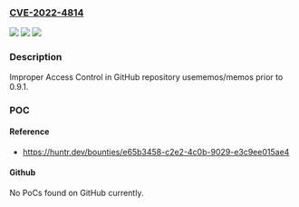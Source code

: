 ### [CVE-2022-4814](https://cve.mitre.org/cgi-bin/cvename.cgi?name=CVE-2022-4814)
![](https://img.shields.io/static/v1?label=Product&message=usememos%2Fmemos&color=blue)
![](https://img.shields.io/static/v1?label=Version&message=n%2Fa&color=blue)
![](https://img.shields.io/static/v1?label=Vulnerability&message=CWE-284%20Improper%20Access%20Control&color=brighgreen)

### Description

Improper Access Control in GitHub repository usememos/memos prior to 0.9.1.

### POC

#### Reference
- https://huntr.dev/bounties/e65b3458-c2e2-4c0b-9029-e3c9ee015ae4

#### Github
No PoCs found on GitHub currently.

